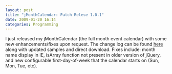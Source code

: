 ```yaml
---
layout: post
title: "jMonthCalendar: Patch Relese 1.0.1"
date: 2009-01-20 16:14
categories: Programming
---
```


I just released my jMonthCalendar (the full month event calendar) with some new enhancements/fixes upon request.  The change log can be found [here](/portfolio/jmonthcalendar) along with updated samples and direct download. Fixes include: month name display in IE, isArray function not present in older version of jQuery, and new configurable first-day-of-week that the calendar starts on (Sun, Mon, Tue, etc).
